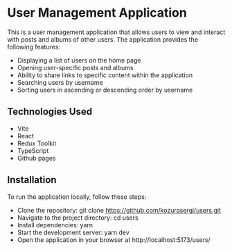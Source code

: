 # User Management Application
This is a user management application that allows users to view and interact with posts and albums of other users. The application provides the following features:

- Displaying a list of users on the home page
- Opening user-specific posts and albums
- Ability to share links to specific content within the application
- Searching users by username
- Sorting users in ascending or descending order by username

## Technologies Used
- Vite
- React
- Redux Toolkit
- TypeScript
- Github pages

## Installation
To run the application locally, follow these steps:

- Clone the repository: git clone https://github.com/kozurasergj/users.git
- Navigate to the project directory: cd users
- Install dependencies: yarn
- Start the development server: yarn dev
- Open the application in your browser at http://localhost:5173/users/
  
